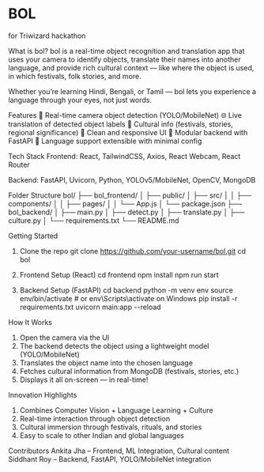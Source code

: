 # BOL
for Triwizard hackathon

What is bol?
bol is a real-time object recognition and translation app that uses your camera to identify objects, translate their names into another language, and provide rich cultural context — like where the object is used, in which festivals, folk stories, and more.

Whether you’re learning Hindi, Bengali, or Tamil — bol lets you experience a language through your eyes, not just words.

Features
📸 Real-time camera object detection (YOLO/MobileNet)
🌐 Live translation of detected object labels
🧧 Cultural info (festivals, stories, regional significance)
📱 Clean and responsive UI
🔐 Modular backend with FastAPI
🌈 Language support extensible with minimal config

Tech Stack
Frontend:
React, TailwindCSS, Axios, React Webcam, React Router

Backend:
FastAPI, Uvicorn, Python, YOLOv5/MobileNet, OpenCV, MongoDB

Folder Structure
bol/
├── bol_frontend/
│   ├── public/
│   ├── src/
│   │   ├── components/
│   │   ├── pages/
│   │   └── App.js
│   └── package.json
├── bol_backend/
│   ├── main.py
│   ├── detect.py
│   ├── translate.py
│   ├── culture.py
│   └── requirements.txt
└── README.md

Getting Started

1. Clone the repo
git clone https://github.com/your-username/bol.git
cd bol

2. Frontend Setup (React)
cd frontend
npm install
npm run start

3. Backend Setup (FastAPI)
cd backend
python -m venv env
source env/bin/activate  # or env\Scripts\activate on Windows
pip install -r requirements.txt
uvicorn main:app --reload


How It Works
1. Open the camera via the UI
2. The backend detects the object using a lightweight model (YOLO/MobileNet)
3. Translates the object name into the chosen language
4. Fetches cultural information from MongoDB (festivals, stories, etc.)
5. Displays it all on-screen — in real-time!

Innovation Highlights
1. Combines Computer Vision + Language Learning + Culture
2. Real-time interaction through object detection
3. Cultural immersion through festivals, rituals, and stories
4. Easy to scale to other Indian and global languages

Contributors
Ankita Jha – Frontend, ML Integration, Cultural content
Siddhant Roy – Backend, FastAPI, YOLO/MobileNet integration
